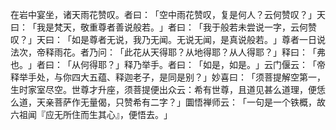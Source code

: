 在岩中宴坐，诸天雨花赞叹。者曰：​「空中雨花赞叹，复是何人？云何赞叹？​」天曰：​「我是梵天，敬重尊者善说般若。​」者曰：​「我于般若未尝说一字，云何赞叹？​」天曰：​「如是尊者无说，我乃无闻。无说无闻，是真说般若。​」尊者一日说法次，帝释雨花。者乃问：​「此花从天得耶？从地得耶？从人得耶？​」释曰：​「弗也。​」者曰：​「从何得耶？​」释乃举手。者曰：​「如是，如是。​」云门偃云：​「帝释举手处，与你四大五蕴、释迦老子，是同是别？​」妙喜曰：​「须菩提解空第一，生时家室尽空。世尊才升座，须菩提便出众云：希有世尊，且道见甚么道理，便恁么道，天亲菩萨作无量偈，只赞希有二字？​」圜悟禅师云：​「一句是一个铁概，故六祖闻『应无所住而生其心』，便悟去。​」